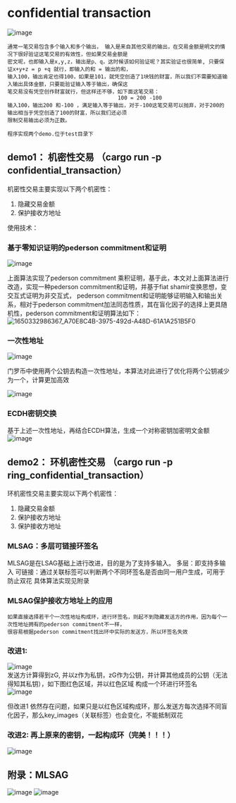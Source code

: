 # confidential transaction


![image](https://user-images.githubusercontent.com/39479965/165015381-72cb30dd-423c-4a9d-b8dc-969882e04925.png)

    通常一笔交易包含多个输入和多个输出， 输入是来自其他交易的输出，在交易金额是明文的情况下很好验证这笔交易的有效性，但如果交易金额是
    密文呢，也即输入是x,y,z，输出是p、q，这时候该如何验证呢？其实验证也很简单, 只要保证x+y+z = p +q 就行，即输入的和 = 输出的和，
    输入100，输出肯定也得100，如果是101，就凭空创造了1块钱的财富，所以我们不需要知道输入输出具体金额，只要能验证输入等于输出，确保这
    笔交易没有凭空创作财富就行，但这样还不够，如下面这笔交易：
                                       100 = 200 -100 
    输入100，输出200 和-100 ，满足输入等于输出，对于-100这笔交易可以抛弃，对于200的输出相当于凭空创造了100的财富，所以我们还必须
    限制交易输出必须为正数。
    
    程序实现两个demo.位于test目录下
    
    


   ## demo1： 机密性交易 （cargo run -p confidential_transaction）
   机密性交易主要实现以下两个机密性：
   1. 隐藏交易金额
   2. 保护接收方地址  
       
   使用技术：
   ### 基于零知识证明的pederson commitment和证明
![image](https://user-images.githubusercontent.com/39479965/163909013-7faae42c-920e-4064-bce7-070495a853d2.png)

上面算法实现了pederson commitment 乘积证明，基于此，本文对上面算法进行改造，实现一种pederson commitment和证明，并基于fiat shamir变换思想，变交互式证明为非交互式，
pederson commitment和证明能够证明输入和输出关系，相对于pederson commitment加法同态性质，其在盲化因子的选择上更具随机性，pederson commitment和证明算法如下：
![1650332986367_A70E8C4B-3975-492d-A48D-61A1A251B5F0](https://user-images.githubusercontent.com/39479965/163909495-b933ef26-4fce-4201-9861-9123df5d270f.png)



  ### 一次性地址

![image](https://user-images.githubusercontent.com/39479965/162351684-0a0d7901-31c8-41fb-8811-37d61bf87613.png)

门罗币中使用两个公钥去构造一次性地址，本算法对此进行了优化将两个公钥减少为一个，计算更加高效  

![image](https://user-images.githubusercontent.com/39479965/163910805-d261a47b-5f81-4825-a428-e762de08cca5.png)
  
  ### ECDH密钥交换		
  基于上述一次性地址，再结合ECDH算法，生成一个对称密钥加密明文金额  
  ![image](https://user-images.githubusercontent.com/39479965/163910923-29b94d0c-877a-4c84-a54d-a138ae4820b9.png)
  
     
   ## demo2： 环机密性交易 （cargo run -p ring_confidential_transaction）
  环机密性交易主要实现以下两个机密性：
   1. 隐藏交易金额
   2. 保护接收方地址  
   3. 保护接收方地址
   
   ### MLSAG：多层可链接环签名
   MLSAG是在LSAG基础上进行改进，目的是为了支持多输入。
   多层：即支持多输入
   可链接：通过关联标签可以判断两个不同环签名是否由同一用户生成，可用于防止双花
   具体算法实现见附录
   
   ### MLSAG保护接收方地址上的应用
    
    如果直接选择若干个一次性地址构成环，进行环签名，则起不到隐藏发送方的作用，因为每个一次性地址拥有的pederson commitment不一样，
    很容易根据pederson commitment找出环中实际的发送方，所以环签名失效
        
   ### 改进1:
![image](https://user-images.githubusercontent.com/39479965/165031253-a93ef2c2-a788-48ec-99ef-b765a30ed792.png)  
 发送方计算得到zG, 并以z作为私钥，zG作为公钥，并计算其他成员的公钥（无法得知其私钥），如下图红色区域，并以红色区域
 构成一个环进行环签名  
![image](https://user-images.githubusercontent.com/39479965/165031383-850b0cc3-fc9e-4efb-93ac-3548d4c7d630.png)
     
  但改进1 依然存在问题，如果只是以红色区域构成环，那么发送方每次选择不同盲化因子，那么key_images（关联标签）也会变化，不能抵制双花
   ### 改进2: 再上原来的密钥，一起构成环（完美！！！）
   ![image](https://user-images.githubusercontent.com/39479965/165033237-dbec5332-5f70-47bd-b795-ee9e5360d654.png)

     
   
   ## 附录：MLSAG
   ![image](https://user-images.githubusercontent.com/39479965/165029007-8eee8b80-6dc2-4b8e-9643-76de8b51be8b.png)
![image](https://user-images.githubusercontent.com/39479965/165029068-1de7f652-ac46-437d-902c-fb93df680400.png)

